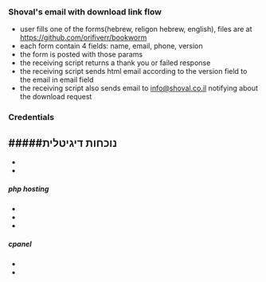 ### Shoval's email with download link flow

- user fills one of the forms(hebrew, religon hebrew, english), files are at https://github.com/orifiverr/bookworm
- each form contain 4 fields: name, email, phone, version
- the form is posted with those params
- the receiving script returns a thank you or failed response
- the receiving script sends html email according to the version field to the email in email field
- the receiving script also sends email to info@shoval.co.il notifying about the download request

### Credentials
#####נוכחות דיגיטלית
- 
- 
- 

##### php hosting
- 
- 
- 

##### cpanel
- 
- 
